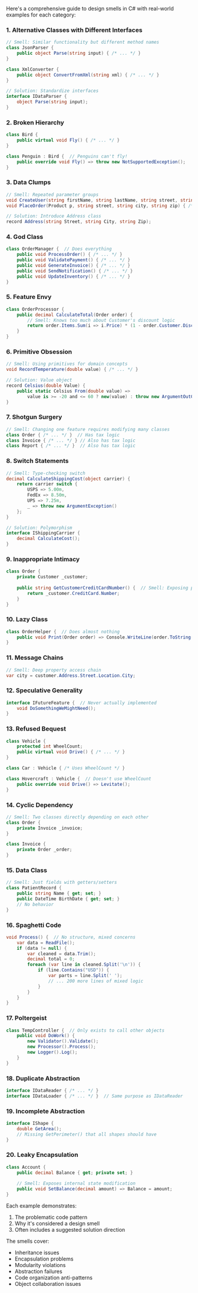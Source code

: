 Here's a comprehensive guide to design smells in C# with real-world examples for each category:

### 1. **Alternative Classes with Different Interfaces**
```csharp
// Smell: Similar functionality but different method names
class JsonParser {
    public object Parse(string input) { /* ... */ }
}

class XmlConverter {
    public object ConvertFromXml(string xml) { /* ... */ } 
}

// Solution: Standardize interfaces
interface IDataParser {
    object Parse(string input);
}
```

### 2. **Broken Hierarchy**
```csharp
class Bird {
    public virtual void Fly() { /* ... */ }
}

class Penguin : Bird {  // Penguins can't fly!
    public override void Fly() => throw new NotSupportedException();
}
```

### 3. **Data Clumps**
```csharp
// Smell: Repeated parameter groups
void CreateUser(string firstName, string lastName, string street, string city, string zip) { /* ... */ }
void PlaceOrder(Product p, string street, string city, string zip) { /* ... */ }

// Solution: Introduce Address class
record Address(string Street, string City, string Zip);
```

### 4. **God Class**
```csharp
class OrderManager {  // Does everything
    public void ProcessOrder() { /* ... */ }
    public void ValidatePayment() { /* ... */ }
    public void GenerateInvoice() { /* ... */ }
    public void SendNotification() { /* ... */ }
    public void UpdateInventory() { /* ... */ }
}
```

### 5. **Feature Envy**
```csharp
class OrderProcessor {
    public decimal CalculateTotal(Order order) {
        // Smell: Knows too much about Customer's discount logic
        return order.Items.Sum(i => i.Price) * (1 - order.Customer.DiscountRate);
    }
}
```

### 6. **Primitive Obsession**
```csharp
// Smell: Using primitives for domain concepts
void RecordTemperature(double value) { /* ... */ }

// Solution: Value object
record Celsius(double Value) {
    public static Celsius From(double value) => 
        value is >= -20 and <= 60 ? new(value) : throw new ArgumentOutOfRangeException();
}
```

### 7. **Shotgun Surgery**
```csharp
// Smell: Changing one feature requires modifying many classes
class Order { /* ... */ }  // Has tax logic
class Invoice { /* ... */ } // Also has tax logic
class Report { /* ... */ }  // Also has tax logic
```

### 8. **Switch Statements**
```csharp
// Smell: Type-checking switch
decimal CalculateShippingCost(object carrier) {
    return carrier switch {
        USPS => 5.00m,
        FedEx => 8.50m,
        UPS => 7.25m,
        _ => throw new ArgumentException()
    };
}

// Solution: Polymorphism
interface IShippingCarrier {
    decimal CalculateCost();
}
```

### 9. **Inappropriate Intimacy**
```csharp
class Order {
    private Customer _customer;
    
    public string GetCustomerCreditCardNumber() {  // Smell: Exposing private details
        return _customer.CreditCard.Number;
    }
}
```

### 10. **Lazy Class**
```csharp
class OrderHelper {  // Does almost nothing
    public void Print(Order order) => Console.WriteLine(order.ToString());
}
```

### 11. **Message Chains**
```csharp
// Smell: Deep property access chain
var city = customer.Address.Street.Location.City;
```

### 12. **Speculative Generality**
```csharp
interface IFutureFeature {  // Never actually implemented
    void DoSomethingWeMightNeed();
}
```

### 13. **Refused Bequest**
```csharp
class Vehicle {
    protected int WheelCount;
    public virtual void Drive() { /* ... */ }
}

class Car : Vehicle { /* Uses WheelCount */ }

class Hovercraft : Vehicle {  // Doesn't use WheelCount
    public override void Drive() => Levitate();
}
```

### 14. **Cyclic Dependency**
```csharp
// Smell: Two classes directly depending on each other
class Order {
    private Invoice _invoice;
}

class Invoice {
    private Order _order;
}
```

### 15. **Data Class**
```csharp
// Smell: Just fields with getters/setters
class PatientRecord {
    public string Name { get; set; }
    public DateTime BirthDate { get; set; }
    // No behavior
}
```

### 16. **Spaghetti Code**
```csharp
void Process() {  // No structure, mixed concerns
    var data = ReadFile();
    if (data != null) {
        var cleaned = data.Trim();
        decimal total = 0;
        foreach (var line in cleaned.Split('\n')) {
            if (line.Contains("USD")) {
                var parts = line.Split(' ');
                // ... 200 more lines of mixed logic
            }
        }
    }
}
```

### 17. **Poltergeist**
```csharp
class TempController {  // Only exists to call other objects
    public void DoWork() {
        new Validator().Validate();
        new Processor().Process();
        new Logger().Log();
    }
}
```

### 18. **Duplicate Abstraction**
```csharp
interface IDataReader { /* ... */ }
interface IDataLoader { /* ... */ }  // Same purpose as IDataReader
```

### 19. **Incomplete Abstraction**
```csharp
interface IShape {
    double GetArea();
    // Missing GetPerimeter() that all shapes should have
}
```

### 20. **Leaky Encapsulation**
```csharp
class Account {
    public decimal Balance { get; private set; }
    
    // Smell: Exposes internal state modification
    public void SetBalance(decimal amount) => Balance = amount;
}
```

Each example demonstrates:
1. The problematic code pattern
2. Why it's considered a design smell
3. Often includes a suggested solution direction

The smells cover:
- Inheritance issues
- Encapsulation problems
- Modularity violations
- Abstraction failures
- Code organization anti-patterns
- Object collaboration issues


